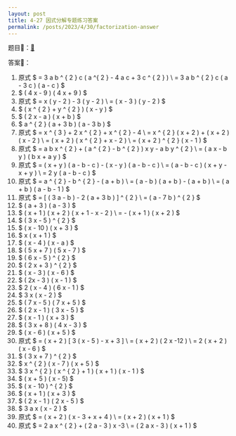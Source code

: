 ```yaml
---
layout: post
title: 4-27 因式分解专题练习答案
permalink: /posts/2023/4/30/factorization-answer
---
```


题目📜：[🔗](<{{ site.baseurl }}/posts/2023/4/27/factorization>)

答案📝：

1. 原式 $ = 3 a b ^ { 2 } c ( a ^{ 2 } - 4 a c + 3 c ^ { 2 } ) \\ = 3 a b ^ { 2 } c ( a - 3 c ) ( a - c ) $
2. $ ( 4 x - 9 ) ( 4 x + 9 ) $
3. 原式 $ = x ( y - 2 ) - 3 ( y - 2 ) \\ = ( x - 3 ) ( y - 2 ) $
4. $ ( x ^ { 2 } + y ^ { 2 } ) ( x - y ) $
5. $ ( 2 x - a ) ( x + b ) $
6. $ a ^ { 2 } ( a + 3 b ) ( a - 3 b ) $
7. 原式 $ = x ^ { 3 } + 2 x ^ { 2 } + x ^ { 2 } - 4 \\ = x ^ { 2 } ( x + 2 ) + ( x + 2 ) ( x - 2 ) \\ = ( x + 2 ) ( x ^ { 2 } + x - 2 ) \\ = ( x + 2 ) ^ { 2 } ( x - 1 ) $
8. 原式 $ = a b x ^ { 2 } + ( a ^ { 2 } - b ^ { 2 } ) x y - a b y ^ { 2 } \\ = ( a x - b y ) ( b x + a y ) $
9. 原式 $ = ( x + y ) ( a - b - c ) - ( x - y ) ( a - b - c ) \\ = ( a - b - c ) ( x + y - x + y ) \\ = 2 y ( a - b - c ) $
10. 原式 $ = a ^ { 2 } - b ^ { 2 } - ( a + b ) \\ = ( a - b ) ( a + b ) - ( a + b ) \\ = ( a + b ) ( a - b - 1 ) $
11. 原式 $ = [ ( 3 a - b ) - 2 ( a + 3 b ) ] ^ { 2 } \\ = ( a - 7 b ) ^ { 2 } $
12. $ ( a + 3 ) ( a - 3 ) $
13. $ ( x + 1 ) ( x + 2 ) ( x + 1 - x - 2 ) \\ = - ( x + 1 ) ( x + 2 ) $
14. $ ( 3 x - 5 ) ^ { 2 } $
15. $ ( x - 10 ) ( x + 3 ) $
16. $ x ( x + 1 ) $
17. $ ( x - 4 ) ( x - a ) $
18. $ ( 5 x + 7 ) ( 5 x - 7 ) $
19. $ ( 6 x - 5 ) ^ { 2 } $
20. $ ( 2 x + 3 ) ^ { 2 } $
21. $ ( x - 3 ) ( x - 6 ) $
22. $ ( 2x - 3 ) ( x - 1 ) $
23. $ 2 ( x - 4 ) ( 6 x - 1 ) $
24. $ 3 x ( x - 2 ) $
25. $ ( 7 x - 5 ) ( 7 x + 5 ) $
26. $ ( 2 x - 1 ) ( 3 x - 5 ) $
27. $ ( x - 1 ) ( x + 3 ) $
28. $ ( 3 x + 8 ) ( 4 x - 3 ) $
29. $ ( x - 6 ) ( x + 5 ) $
30. 原式 $ = ( x + 2 ) [ 3 ( x - 5 ) - x + 3 ] \\ = ( x + 2 ) ( 2 x -12 ) \\ = 2 ( x + 2 ) ( x - 6 ) $
31. $ ( 3 x + 7 ) ^ { 2 } $
32. $ x ^ { 2 } ( x - 7 ) ( x + 5 ) $
33. $ 3 x ^ { 2 } ( x ^ { 2 } + 1 ) ( x + 1 ) ( x - 1 ) $
34. $ ( x + 5 ) ( x - 5) $
35. $ ( x - 10 ) ^ { 2 } $
36. $ ( x + 1 ) ( x + 3 ) $
37. $ ( 2 x - 1 ) ( 2 x - 5 ) $
38. $ 3 a x ( x - 2 ) $
39. 原式 $ = ( x + 2 ) ( x - 3 + x + 4 ) \\ = ( x + 2 ) ( x + 1 ) $
40. 原式 $ = 2 a x ^ { 2 } + ( 2 a - 3 ) x -3 \\ = ( 2 a x - 3 ) ( x + 1 ) $
